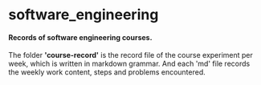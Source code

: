 # software_engineering
#### Records of software engineering courses.

The folder <b>'course-record'</b> is the record file of the course experiment per week, which is written in markdown grammar.
And each 'md' file records the weekly work content, steps and problems encountered.
